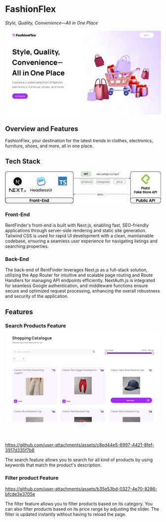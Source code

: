 # FashionFlex

_Style, Quality, Convenience—All in One Place_
<br/><br/>
![hero](./public/readme-img-01.png)

## Overview and Features

FashionFlex, your destination for the latest trends in clothes, electronics, furniture, shoes, and more, all in one place.

## Tech Stack

![diagram](./public/project-03-filled.png)

### Front-End

RentFinder's front-end is built with Next.js, enabling fast, SEO-friendly applications through server-side rendering and static site generation. Tailwind CSS is used for rapid UI development with a clean, maintainable codebase, ensuring a seamless user experience for navigating listings and searching properties.

### Back-End

The back-end of RentFinder leverages Next.js as a full-stack solution, utilizing the App Router for intuitive and scalable page routing and Route Handlers for managing API endpoints efficiently. NextAuth.js is integrated for seamless Google authentication, and middleware functions ensure secure and optimized request processing, enhancing the overall robustness and security of the application.

## Features

### Search Products Feature

![project-03-products](./public/project-03-products.png)

<br/><br/>

https://github.com/user-attachments/assets/c8ed44e5-6997-4421-8fef-3917d335f7b8

The search feature allows you to search for all kind of products by using keywords that match the product's description.

### Filter product Feature

https://github.com/user-attachments/assets/b35e53bd-0327-4e70-8286-bfcde3e3705e

The filter feature allows you to filter products based on its category. You can also filter products based on its price range by adjusting the slider. The filter is updated instantly without having to reload the page.
